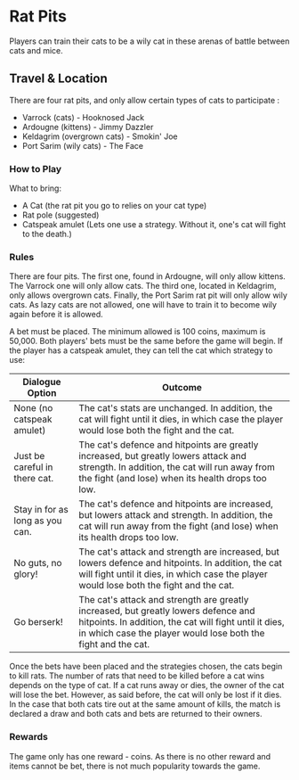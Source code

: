 # Rat Pits
Players can train their cats to be a wily cat in these arenas of battle between cats and mice.

## Travel & Location
There are four rat pits, and only allow certain types of cats to participate :

- Varrock (cats) - Hooknosed Jack
- Ardougne (kittens) - Jimmy Dazzler
- Keldagrim (overgrown cats) - Smokin' Joe
- Port Sarim (wily cats) - The Face

### How to Play
What to bring:
- A Cat (the rat pit you go to relies on your cat type)
- Rat pole (suggested)
- Catspeak amulet (Lets one use a strategy. Without it, one's cat will fight to the death.)

### Rules
There are four pits. The first one, found in Ardougne, will only allow kittens. The Varrock one will only allow cats. The third one, located in Keldagrim, only allows overgrown cats. Finally, the Port Sarim rat pit will only allow wily cats. As lazy cats are not allowed, one will have to train it to become wily again before it is allowed.

A bet must be placed. The minimum allowed is 100 coins, maximum is 50,000. Both players' bets must be the same before the game will begin. If the player has a catspeak amulet, they can tell the cat which strategy to use:

| Dialogue Option | Outcome |
| --- | --- |
| None (no catspeak amulet) | The cat's stats are unchanged. In addition, the cat will fight until it dies, in which case the player would lose both the fight and the cat. |
| Just be careful in there cat. | The cat's defence and hitpoints are greatly increased, but greatly lowers attack and strength. In addition, the cat will run away from the fight (and lose) when its health drops too low. |
| Stay in for as long as you can. | The cat's defence and hitpoints are increased, but lowers attack and strength. In addition, the cat will run away from the fight (and lose) when its health drops too low. |
| No guts, no glory! | The cat's attack and strength are increased, but lowers defence and hitpoints. In addition, the cat will fight until it dies, in which case the player would lose both the fight and the cat. |
| Go berserk! | The cat's attack and strength are greatly increased, but greatly lowers defence and hitpoints. In addition, the cat will fight until it dies, in which case the player would lose both the fight and the cat. |

Once the bets have been placed and the strategies chosen, the cats begin to kill rats. The number of rats that need to be killed before a cat wins depends on the type of cat. If a cat runs away or dies, the owner of the cat will lose the bet. However, as said before, the cat will only be lost if it dies. In the case that both cats tire out at the same amount of kills, the match is declared a draw and both cats and bets are returned to their owners.

### Rewards
The game only has one reward - coins. As there is no other reward and items cannot be bet, there is not much popularity towards the game.
